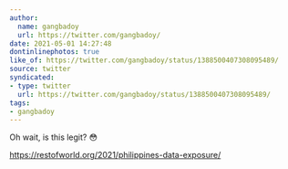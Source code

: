 ```yaml
---
author:
  name: gangbadoy
  url: https://twitter.com/gangbadoy/
date: 2021-05-01 14:27:48
dontinlinephotos: true
like_of: https://twitter.com/gangbadoy/status/1388500407308095489/
source: twitter
syndicated:
- type: twitter
  url: https://twitter.com/gangbadoy/status/1388500407308095489/
tags:
- gangbadoy
---
```


Oh wait, is this legit? 😳



https://restofworld.org/2021/philippines-data-exposure/